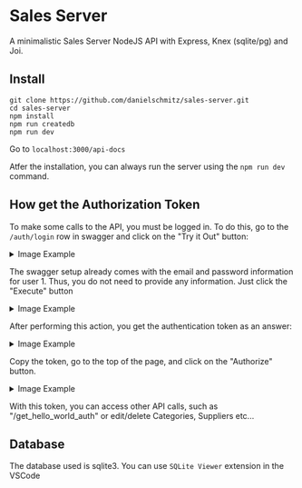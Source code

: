 # Sales Server

A minimalistic Sales Server NodeJS API with Express, Knex (sqlite/pg) and Joi.

## Install

```
git clone https://github.com/danielschmitz/sales-server.git
cd sales-server
npm install
npm run createdb
npm run dev
```

Go to `localhost:3000/api-docs`

Atfer the installation, you can always run the server using the `npm run dev` command.

## How get the Authorization Token

To make some calls to the API, you must be logged in. To do this, go to the `/auth/login` row in swagger and click on the "Try it Out" button:

<details>
  <summary>Image Example</summary>
  <img src="https://user-images.githubusercontent.com/1509692/213529709-1cf94fa8-f3c8-474b-9cbe-eeb7c4dd4eca.png">
</details>

The swagger setup already comes with the email and password information for user 1. Thus, you do not need to provide any information. Just click the "Execute" button

<details>
  <summary>Image Example</summary>
  <img src="https://user-images.githubusercontent.com/1509692/213527879-ecf0f3fd-bf59-4671-a526-d1d694513482.png">
</details>

After performing this action, you get the authentication token as an answer:

<details>
  <summary>Image Example</summary>
  <img src="https://user-images.githubusercontent.com/1509692/213528135-4fe59b90-8ddb-4ed5-bedb-296f4d6d7d03.png">
</details>

Copy the token, go to the top of the page, and click on the "Authorize" button.

<details>
  <summary>Image Example</summary>
  <img src="https://user-images.githubusercontent.com/1509692/213528495-da3b2c82-8eba-47d9-9c2e-89d8ade4ab90.png">
</details>

With this token, you can access other API calls, such as "/get_hello_world_auth" or edit/delete Categories, Suppliers etc...

## Database

The database used is sqlite3. You can use `SQLite Viewer` extension in the VSCode
